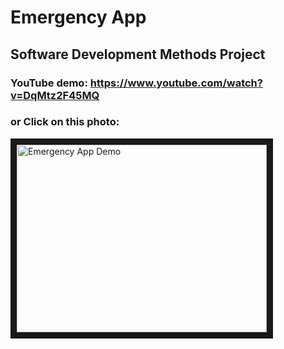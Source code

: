 # Emergency App

## Software Development Methods Project

### YouTube demo: https://www.youtube.com/watch?v=DqMtz2F45MQ
### or Click on this photo:
<a href="https://www.youtube.com/watch?v=DqMtz2F45MQ" target="_blank"><img src="https://img.youtube.com/vi/DqMtz2F45MQ/hqdefault.jpg" alt="Emergency App Demo" width="400" height="300" border="10" /></a>
